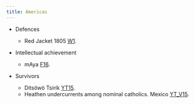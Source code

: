 ```yaml
---
title: Americas
---
```


- Defences
    - Red Jacket 1805 [W1](http://historymatters.gmu.edu/d/5790/).
- Intellectual achievement
    - mAya [F16](http://fredoneverything.org/the-maya-who-woulda-thunk-it/).
    
- Survivors
    - Ditsöwö Tsirík [YT15](https://www.youtube.com/watch?v=TXXpqXDbgV4).
    - Heathen undercurrents among nominal catholics. Mexico [YT_V15](https://www.youtube.com/watch?v=AGIWPIUCX_E).